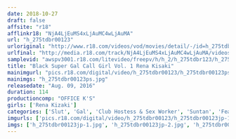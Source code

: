 ```yaml
---
date: 2018-10-27
draft: false
affsite: "r18"
afflinkr18: "NjA4LjEuMS4xLjAuMC4wLjAuMA"
url: "h_275tdbr00123"
urloriginal: "http://www.r18.com/videos/vod/movies/detail/-/id=h_275tdbr00123"
urlfinal: "http://media.r18.com/track/NjA4LjEuMS4xLjAuMC4wLjAuMA/videos/vod/movies/detail/-/id=h_275tdbr00123"
samplevid: "awspv3001.r18.com/litevideo/freepv/h/h_2/h_275tdbr123/h_275tdbr123_dmb_w.mp4"
title: "Black Super Gal Call Girl Vol. 1 Rena Kisaki"
mainimgurl: "pics.r18.com/digital/video/h_275tdbr00123/h_275tdbr00123ps.jpg"
mainimgs: "h_275tdbr00123ps.jpg"
releasedate: "Aug. 09, 2016"
duration: 114
productioncomp: "OFFICE K'S"
girls: ['Rena Kizaki']
categories: ['Slut', 'Gal', 'Club Hostess & Sex Worker', 'Suntan', 'Featured Actress', 'Creampie', 'Blowjob', 'Facial', 'Gonzo', 'Hi-Def']
imgurls: ['pics.r18.com/digital/video/h_275tdbr00123/h_275tdbr00123jp-1.jpg', 'pics.r18.com/digital/video/h_275tdbr00123/h_275tdbr00123jp-2.jpg', 'pics.r18.com/digital/video/h_275tdbr00123/h_275tdbr00123jp-3.jpg', 'pics.r18.com/digital/video/h_275tdbr00123/h_275tdbr00123jp-4.jpg', 'pics.r18.com/digital/video/h_275tdbr00123/h_275tdbr00123jp-5.jpg', 'pics.r18.com/digital/video/h_275tdbr00123/h_275tdbr00123jp-6.jpg', 'pics.r18.com/digital/video/h_275tdbr00123/h_275tdbr00123jp-7.jpg', 'pics.r18.com/digital/video/h_275tdbr00123/h_275tdbr00123jp-8.jpg', 'pics.r18.com/digital/video/h_275tdbr00123/h_275tdbr00123jp-9.jpg', 'pics.r18.com/digital/video/h_275tdbr00123/h_275tdbr00123jp-10.jpg', 'pics.r18.com/digital/video/h_275tdbr00123/h_275tdbr00123jp-11.jpg', 'pics.r18.com/digital/video/h_275tdbr00123/h_275tdbr00123jp-12.jpg', 'pics.r18.com/digital/video/h_275tdbr00123/h_275tdbr00123jp-13.jpg', 'pics.r18.com/digital/video/h_275tdbr00123/h_275tdbr00123jp-14.jpg', 'pics.r18.com/digital/video/h_275tdbr00123/h_275tdbr00123jp-15.jpg', 'pics.r18.com/digital/video/h_275tdbr00123/h_275tdbr00123jp-16.jpg', 'pics.r18.com/digital/video/h_275tdbr00123/h_275tdbr00123jp-17.jpg', 'pics.r18.com/digital/video/h_275tdbr00123/h_275tdbr00123jp-18.jpg', 'pics.r18.com/digital/video/h_275tdbr00123/h_275tdbr00123jp-19.jpg', 'pics.r18.com/digital/video/h_275tdbr00123/h_275tdbr00123jp-20.jpg']
imgs: ['h_275tdbr00123jp-1.jpg', 'h_275tdbr00123jp-2.jpg', 'h_275tdbr00123jp-3.jpg', 'h_275tdbr00123jp-4.jpg', 'h_275tdbr00123jp-5.jpg', 'h_275tdbr00123jp-6.jpg', 'h_275tdbr00123jp-7.jpg', 'h_275tdbr00123jp-8.jpg', 'h_275tdbr00123jp-9.jpg', 'h_275tdbr00123jp-10.jpg', 'h_275tdbr00123jp-11.jpg', 'h_275tdbr00123jp-12.jpg', 'h_275tdbr00123jp-13.jpg', 'h_275tdbr00123jp-14.jpg', 'h_275tdbr00123jp-15.jpg', 'h_275tdbr00123jp-16.jpg', 'h_275tdbr00123jp-17.jpg', 'h_275tdbr00123jp-18.jpg', 'h_275tdbr00123jp-19.jpg', 'h_275tdbr00123jp-20.jpg']
---
```

